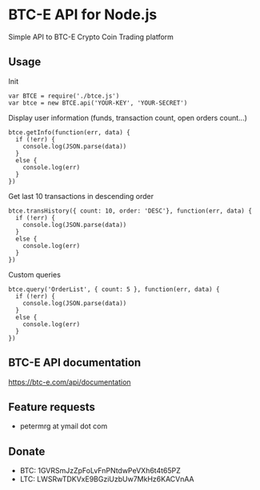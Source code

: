 # BTC-E API for Node.js

Simple API to BTC-E Crypto Coin Trading platform

## Usage

Init

    var BTCE = require('./btce.js')
    var btce = new BTCE.api('YOUR-KEY', 'YOUR-SECRET')


Display user information (funds, transaction count, open orders count...)

    btce.getInfo(function(err, data) {
      if (!err) {
        console.log(JSON.parse(data))
      }
      else {
        console.log(err)
      }
    })

Get last 10 transactions in descending order

    btce.transHistory({ count: 10, order: 'DESC'}, function(err, data) {
      if (!err) {
        console.log(JSON.parse(data))
      }
      else {
        console.log(err)
      }
    })

Custom queries

    btce.query('OrderList', { count: 5 }, function(err, data) {
      if (!err) {
        console.log(JSON.parse(data))
      }
      else {
        console.log(err)
      }
    })


## BTC-E API documentation

https://btc-e.com/api/documentation

## Feature requests

  * petermrg at ymail dot com

## Donate

  * BTC: 1GVRSmJzZpFoLvFnPNtdwPeVXh6t4t65PZ
  * LTC: LWSRwTDKVxE9BGziUzbUw7MkHz6KACVnAA

